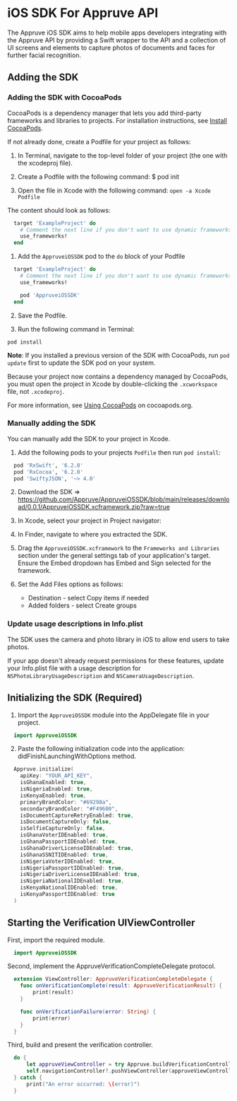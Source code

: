 # iOS SDK For Appruve API

The Appruve iOS SDK aims to help mobile apps developers integrating with the Appruve API by providing a Swift wrapper to the API and a collection of UI screens and elements to capture photos of documents and faces for further facial recognition.

## Adding the SDK

### Adding the SDK with CocoaPods

CocoaPods is a dependency manager that lets you add third-party frameworks and libraries to projects. For installation instructions, see [Install CocoaPods](https://guides.cocoapods.org/using/getting-started.html#toc_3).

If not already done, create a Podfile for your project as follows:

1. In Terminal, navigate to the top-level folder of your project (the one with the xcodeproj file).

2. Create a Podfile with the following command: $ pod init

3. Open the file in Xcode with the following command: `open -a Xcode Podfile`

The content should look as follows:

```ruby
  target 'ExampleProject' do
    # Comment the next line if you don't want to use dynamic frameworks
    use_frameworks!
  end
```

1. Add the `AppruveiOSSDK` pod to the `do` block of your Podfile

```ruby
  target 'ExampleProject' do
    # Comment the next line if you don't want to use dynamic frameworks
    use_frameworks!

    pod 'AppruveiOSSDK'
  end
```

2. Save the Podfile.

3. Run the following command in Terminal:

```
pod install
```

**Note**: If you installed a previous version of the SDK with CocoaPods, run `pod update` first to update the SDK pod on your system.

Because your project now contains a dependency managed by CocoaPods, you must open the project in Xcode by double-clicking the `.xcworkspace` file, not `.xcodeproj`.

For more information, see [Using CocoaPods](https://guides.cocoapods.org/using/using-cocoapods.html) on cocoapods.org.

### Manually adding the SDK

You can manually add the SDK to your project in Xcode.

1. Add the following pods to your projects `Podfile` then run `pod install`:

```ruby
  pod 'RxSwift', '6.2.0'
  pod 'RxCocoa', '6.2.0'
  pod 'SwiftyJSON', '~> 4.0'
```

2. Download the SDK => https://github.com/Appruve/AppruveiOSSDK/blob/main/releases/download/0.0.1/AppruveiOSSDK.xcframework.zip?raw=true

3. In Xcode, select your project in Project navigator:

4. In Finder, navigate to where you extracted the SDK.

5. Drag the `AppruveiOSSDK.xcframework` to the `Frameworks and Libraries` section under the general settings tab of your application's target. Ensure the Embed dropdown has Embed and Sign selected for the framework.

6. Set the Add Files options as follows:
    * Destination - select Copy items if needed
    * Added folders - select Create groups

### Update usage descriptions in Info.plist

The SDK uses the camera and photo library in iOS to allow end users to take photos.

If your app doesn't already request permissions for these features, update your Info.plist file with a usage description for `NSPhotoLibraryUsageDescription` and `NSCameraUsageDescription`.

## Initializing the SDK (Required)

1. Import the `AppruveiOSSDK` module into the AppDelegate file in your project.

```swift
  import AppruveiOSSDK
```
2. Paste the following initialization code into the application: didFinishLaunchingWithOptions method.

```swift
  Appruve.initialize(
    apiKey: "YOUR_API_KEY",
    isGhanaEnabled: true,
    isNigeriaEnabled: true,
    isKenyaEnabled: true,
    primaryBrandColor: "#69298a",
    secondaryBrandColor: "#F49600",
    isDocumentCaptureRetryEnabled: true,
    isDocumentCaptureOnly: false,
    isSelfieCaptureOnly: false,
    isGhanaVoterIDEnabled: true,
    isGhanaPassportIDEnabled: true,
    isGhanaDriverLicenseIDEnabled: true,
    isGhanaSSNITIDEnabled: true,
    isNigeriaVoterIDEnabled: true,
    isNigeriaPassportIDEnabled: true,
    isNigeriaDriverLicenseIDEnabled: true,
    isNigeriaNationalIDEnabled: true,
    isKenyaNationalIDEnabled: true,
    isKenyaPassportIDEnabled: true
  )
```

## Starting the Verification UIViewController

First, import the required module.

```swift
  import AppruveiOSSDK
```

Second, implement the AppruveVerificationCompleteDelegate protocol.

```swift
  extension ViewController: AppruveVerificationCompleteDelegate {
    func onVerificationComplete(result: AppruveVerificationResult) {
        print(result)
    }

    func onVerificationFailure(error: String) {
        print(error)
    }
  }
```

Third, build and present the verification controller.

```swift
  do {
      let appruveViewController = try Appruve.buildVerificationController(delegate: self)
      self.navigationController?.pushViewController(appruveViewController, animated: true)
  } catch {
      print("An error occurred: \(error)")
  }
````
